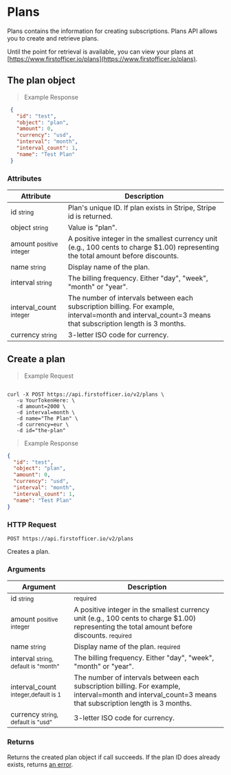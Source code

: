 # Plans

Plans contains the information for creating subscriptions. Plans API allows you to create and retrieve plans.
 
Until the point for retrieval is available, you can view your plans at [https://www.firstofficer.io/plans](https://www.firstofficer.io/plans).
 
## The plan object
 
 > Example Response
 
 ```json
  {
    "id": "test",
    "object": "plan",
    "amount": 0,
    "currency": "usd",
    "interval": "month",
    "interval_count": 1,
    "name": "Test Plan"
  }
 ```
 
### Attributes
 
 Attribute | Description
 --------- | -------
 id <small>string</small> | Plan's unique ID. If plan exists in Stripe, Stripe id is returned.
 object <small>string</small> | Value is "plan".
 amount <small>positive integer</small> | A positive integer in the smallest currency unit (e.g., 100 cents to charge $1.00) representing the total amount before discounts. 
 name <small>string</small> | Display name of the plan.
 interval <small>string</small> | The billing frequency. Either "day", "week", "month" or "year".
 interval_count <small>integer</small> | The number of intervals between each subscription billing. For example, interval=month and interval_count=3 means that subscription length is 3 months.
 currency <small>string</small> | 3-letter ISO code for currency.
 
 
## Create a plan
 
 > Example Request
 
 ```ruby
 
 ```
 
 
 ```shell
 curl -X POST https://api.firstofficer.io/v2/plans \
    -u YourTokenHere: \
    -d amount=2000 \
    -d interval=month \
    -d name="The Plan" \
    -d currency=eur \
    -d id="the-plan"
 
 ```
 
 > Example Response
 
 ```json
 {
   "id": "test",
   "object": "plan",
   "amount": 0,
   "currency": "usd",
   "interval": "month",
   "interval_count": 1,
   "name": "Test Plan"
 }
 ```
 
### HTTP Request
 
 `POST https://api.firstofficer.io/v2/plans`
 
 Creates a plan.
 
### Arguments
 
 Argument | Description
 --------- | -------
 id <small>string</small> |  <small class="req-badge">required</small>
 amount <small>positive integer</small> | A positive integer in the smallest currency unit (e.g., 100 cents to charge $1.00) representing the total amount before discounts.  <small class="req-badge">required</small>
 name <small>string</small> | Display name of the plan. <small class="req-badge">required</small>
 interval <small>string, default is "month"</small> | The billing frequency. Either "day", "week", "month" or "year".
 interval_count <small>integer,default is 1</small> | The number of intervals between each subscription billing. For example, interval=month and interval_count=3 means that subscription length is 3 months.
 currency <small>string, default is "usd"</small> | 3-letter ISO code for currency. 
 
### Returns
 
 Returns the created plan object if call succeeds. If the plan ID does already exists, returns <a href=#errors>an error</a>.